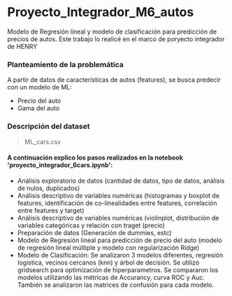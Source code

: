 # Proyecto_Integrador_M6_autos
Modelo de Regresión lineal y modelo de clasificación para predicción de precios de autos.
Este trabajo lo realicé en el marco de poryecto integrador de HENRY

### **Planteamiento de la problemática**
A partir de datos de características de autos (features), se busca predecir con un modelo de ML:
* Precio del auto 
* Gama del auto
  
### **Descripción del dataset**
> ML_cars.csv

#### A continuación explico los pasos realizados en la notebook 'proyecto_integrador_6cars.ipynb':
* Análisis exploratorio de datos (cantidad de datos, tipo de datos, análisis de nulos, duplicados)
* Análisis descriptivo de variables numéricas (histogramas y boxplot de features, identificación de co-linealidades entre features, correlación entre features y target)
* Análisis descriptivo de variables numéricas (violinplot, distribución de variables categóricas y relación con traget (precio)
* Preparación de datos (Generación de dummies, estc)
* Modelo de Regresión lineal para predicción de precio del auto (modelo de regresión lineal múltiple y modelo con regularización Ridge)
* Modelo de Clasificación: Se analizaron 3 modelos diferentes, regresión logística, vecinos cercanos (knn) y árbol de decisión. Se utilizó gridsearch para optimización de hiperparametros. Se compararon los modelos utilizando las métricas de Accurancy, curva ROC y Auc. También se analizaron las matrices de confusión para cada modelo.

  








